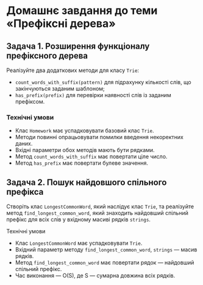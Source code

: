 # Домашнє завдання до теми «Префіксні дерева»
## Задача 1. Розширення функціоналу префіксного дерева
Реалізуйте два додаткових методи для класу `Trie`:
 - `count_words_with_suffix(pattern)` для підрахунку кількості слів, що закінчуються заданим шаблоном;
 - `has_prefix(prefix)` для перевірки наявності слів із заданим префіксом.

### Технічні умови
 - Клас `Homework` має успадковувати базовий клас `Trie`.
 - Методи повинні опрацьовувати помилки введення некоректних даних.
 - Вхідні параметри обох методів мають бути рядками.
 - Метод `count_words_with_suffix` має повертати ціле число.
 - Метод `has_prefix` має повертати булеве значення.

## Задача 2. Пошук найдовшого спільного префікса
Створіть клас `LongestCommonWord`, який наслідує клас `Trie`, та реалізуйте метод `find_longest_common_word`, який знаходить найдовший спільний префікс для всіх слів у вхідному масиві рядків `strings`.

Технічні умови
 - Клас `LongestCommonWord` має успадковувати `Trie`.
 - Вхідний параметр методу `find_longest_common_word`, `strings` — масив рядків.
 - Метод `find_longest_common_word` має повертати рядок — найдовший спільний префікс.
 - Час виконання — O(S), де S — сумарна довжина всіх рядків.

